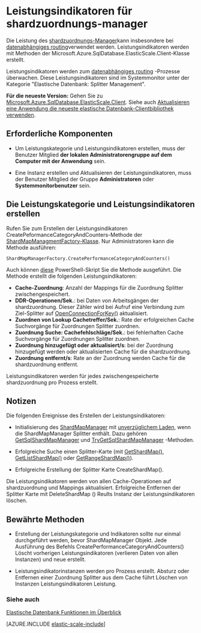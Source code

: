<properties
    pageTitle="Leistungsindikatoren für shardzuordnungs-manager"
    description="ShardMapManager-Klasse und Daten von Leistungsindikatoren"
    services="sql-database"
    documentationCenter=""
    manager="jhubbard"
    authors="SilviaDoomra"
    editor=""/>

<tags
    ms.service="sql-database"
    ms.workload="sql-database"
    ms.tgt_pltfrm="na"
    ms.devlang="na"
    ms.topic="article"
    ms.date="05/23/2016"
    ms.author="SilviaDoomra"/>

# <a name="performance-counters-for-shard-map-manager"></a>Leistungsindikatoren für shardzuordnungs-manager

Die Leistung des [shardzuordnungs-Manager](sql-database-elastic-scale-shard-map-management.md)kann insbesondere bei [datenabhängiges routing](sql-database-elastic-scale-data-dependent-routing.md)verwendet werden. Leistungsindikatoren werden mit Methoden der Microsoft.Azure.SqlDatabase.ElasticScale.Client-Klasse erstellt.  

Leistungsindikatoren werden zum [datenabhängiges routing](sql-database-elastic-scale-data-dependent-routing.md) -Prozesse überwachen. Diese Leistungsindikatoren sind im Systemmonitor unter der Kategorie "Elastische Datenbank: Splitter Management".

**Für die neueste Version:** Gehen Sie zu [Microsoft.Azure.SqlDatabase.ElasticScale.Client](https://www.nuget.org/packages/Microsoft.Azure.SqlDatabase.ElasticScale.Client/). Siehe auch [Aktualisieren eine Anwendung die neueste elastische Datenbank-Clientbibliothek verwenden](sql-database-elastic-scale-upgrade-client-library.md).

## <a name="prerequisites"></a>Erforderliche Komponenten

* Um Leistungskategorie und Leistungsindikatoren erstellen, muss der Benutzer Mitglied **der lokalen Administratorengruppe auf dem Computer mit der Anwendung** sein.  

* Eine Instanz erstellen und Aktualisieren der Leistungsindikatoren, muss der Benutzer Mitglied der Gruppe **Administratoren** oder **Systemmonitorbenutzer** sein. 

## <a name="create-performance-category-and-counters"></a>Die Leistungskategorie und Leistungsindikatoren erstellen 

Rufen Sie zum Erstellen der Leistungsindikatoren CreatePeformanceCategoryAndCounters-Methode der [ShardMapManagmentFactory-Klasse](https://msdn.microsoft.com/library/azure/microsoft.azure.sqldatabase.elasticscale.shardmanagement.shardmapmanagerfactory.aspx). Nur Administratoren kann die Methode ausführen: 

    ShardMapManagerFactory.CreatePerformanceCategoryAndCounters()  

Auch können [diese](https://gallery.technet.microsoft.com/scriptcenter/Elastic-DB-Tools-for-Azure-17e3d283) PowerShell-Skript Sie die Methode ausgeführt. Die Methode erstellt die folgenden Leistungsindikatoren:  

* **Cache-Zuordnung**: Anzahl der Mappings für die Zuordnung Splitter zwischengespeichert.
*  **DDR-Operationen/Sek.**: bei Daten von Arbeitsgängen der shardzuordnung. Dieser Zähler wird bei Aufruf eine Verbindung zum Ziel-Splitter auf [OpenConnectionForKey()](https://msdn.microsoft.com/library/azure/microsoft.azure.sqldatabase.elasticscale.shardmanagement.shardmap.openconnectionforkey.aspx) aktualisiert. 
*  **Zuordnen von Lookup Cachetreffer/Sek.**: Rate der erfolgreichen Cache Suchvorgänge für Zuordnungen Splitter zuordnen. 
*  **Zuordnung Suche: Cachefehlschläge/Sek.**: bei fehlerhaften Cache Suchvorgänge für Zuordnungen Splitter zuordnen.
*  **Zuordnung hinzugefügt oder aktualisiert/s**: bei der Zuordnung hinzugefügt werden oder aktualisierten Cache für die shardzuordnung. 
*  **Zuordnung entfernt/s**: Rate an der Zuordnung werden Cache für die shardzuordnung entfernt. 

Leistungsindikatoren werden für jedes zwischengespeicherte shardzuordnung pro Prozess erstellt.  


## <a name="notes"></a>Notizen
Die folgenden Ereignisse des Erstellen der Leistungsindikatoren:  

* Initialisierung des [ShardMapManager](https://msdn.microsoft.com/library/azure/microsoft.azure.sqldatabase.elasticscale.shardmanagement.shardmapmanager.aspx) mit [unverzüglichem Laden](https://msdn.microsoft.com/library/azure/microsoft.azure.sqldatabase.elasticscale.shardmanagement.shardmapmanagerloadpolicy.aspx), wenn die ShardMapManager Splitter enthält. Dazu gehören [GetSqlShardMapManager](https://msdn.microsoft.com/library/azure/microsoft.azure.sqldatabase.elasticscale.shardmanagement.shardmapmanagerfactory.getsqlshardmapmanager.aspx?f=255&MSPPError=-2147217396#M:Microsoft.Azure.SqlDatabase.ElasticScale.ShardManagement.ShardMapManagerFactory.GetSqlShardMapManager%28System.String,Microsoft.Azure.SqlDatabase.ElasticScale.ShardManagement.ShardMapManagerLoadPolicy%29) und [TryGetSqlShardMapManager](https://msdn.microsoft.com/library/azure/microsoft.azure.sqldatabase.elasticscale.shardmanagement.shardmapmanagerfactory.trygetsqlshardmapmanager.aspx) -Methoden.
* Erfolgreiche Suche einen Splitter-Karte (mit [GetShardMap()](https://msdn.microsoft.com/library/azure/dn824215.aspx), [GetListShardMap()](https://msdn.microsoft.com/library/azure/dn824212.aspx) oder [GetRangeShardMap()](https://msdn.microsoft.com/library/azure/dn824173.aspx)). 

* Erfolgreiche Erstellung der Splitter Karte CreateShardMap().

Die Leistungsindikatoren werden von allen Cache-Operationen auf shardzuordnung und Mappings aktualisiert. Erfolgreiche Entfernen der Splitter Karte mit DeleteShardMap () Reults Instanz der Leistungsindikatoren löschen.  

## <a name="best-practices"></a>Bewährte Methoden

* Erstellung der Leistungskategorie und Indikatoren sollte nur einmal durchgeführt werden, bevor ShardMapManager Objekt. Jede Ausführung des Befehls CreatePerformanceCategoryAndCounters() Löscht vorherigen Leistungsindikatoren (verlieren Daten von allen Instanzen) und neue erstellt.  

* Leistungsindikatorinstanzen werden pro Prozess erstellt. Absturz oder Entfernen einer Zuordnung Splitter aus dem Cache führt Löschen von Instanzen Leistungsindikatoren Leistung.  

### <a name="see-also"></a>Siehe auch

[Elastische Datenbank Funktionen im Überblick](sql-database-elastic-scale-introduction.md)  

[AZURE.INCLUDE [elastic-scale-include](../../includes/elastic-scale-include.md)]

<!--Anchors-->
<!--Image references-->


